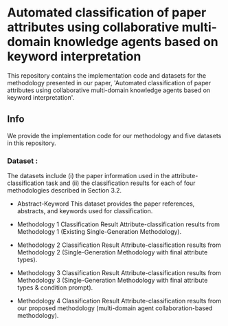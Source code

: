 # Automated classification of paper attributes using collaborative multi-domain knowledge agents based on keyword interpretation

This repository contains the implementation code and datasets for the methodology presented in our paper, 'Automated classification of paper attributes using collaborative multi-domain knowledge agents based on keyword interpretation'.


## Info

We provide the implementation code for our methodology and five datasets in this repository.

### Dataset :
The datasets include (i) the paper information used in the attribute-classification task and (ii) the classification results for each of four methodologies described in Section 3.2.

* Abstract-Keyword
  This dataset provides the paper references, abstracts, and keywords used for classification.

* Methodology 1 Classification Result
  Attribute-classification results from Methodology 1 (Existing Single-Generation Methodology).

* Methodology 2 Classification Result
  Attribute-classification results from Methodology 2 (Single-Generation Methodology with final attribute types).

* Methodology 3 Classification Result
  Attribute-classification results from Methodology 3 (Single-Generation Methodology with final attribute types & condition prompt).

* Methodology 4 Classification Result
  Attribute-classification results from our proposed methodology (multi-domain agent collaboration-based methodology).
